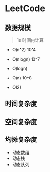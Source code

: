 # LeetCode

## 数据规模

> 1s 时间内计算

- O(n^2)  10^4
- O(nlogn) 10^7
- O(logn)
- O(n) 10^8

- O(2)

## 时间复杂度

## 空间复杂度

## 均摊复杂度

- 动态数组
- 动态栈
- 动态队列
